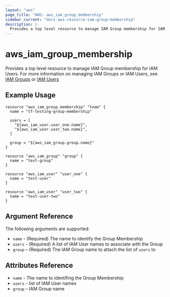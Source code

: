 ```yaml
---
layout: "aws"
page_title: "AWS: aws_iam_group_membership"
sidebar_current: "docs-aws-resource-iam-group-membership"
description: |-
  Provides a top level resource to manage IAM Group membership for IAM Users.
---
```


# aws_iam_group_membership

Provides a top level resource to manage IAM Group membership for IAM Users. For
more information on managing IAM Groups or IAM Users, see [IAM Groups][1] or
[IAM Users][2]

## Example Usage

```hcl
resource "aws_iam_group_membership" "team" {
  name = "tf-testing-group-membership"

  users = [
    "${aws_iam_user.user_one.name}",
    "${aws_iam_user.user_two.name}",
  ]

  group = "${aws_iam_group.group.name}"
}

resource "aws_iam_group" "group" {
  name = "test-group"
}

resource "aws_iam_user" "user_one" {
  name = "test-user"
}

resource "aws_iam_user" "user_two" {
  name = "test-user-two"
}
```

## Argument Reference

The following arguments are supported:

* `name` - (Required) The name to identify the Group Membership
* `users` - (Required) A list of IAM User names to associate with the Group
* `group` – (Required) The IAM Group name to attach the list of `users` to

## Attributes Reference

* `name` - The name to identifing the Group Membership
* `users` - list of IAM User names
* `group` – IAM Group name


[1]: /docs/providers/aws/r/iam_group.html
[2]: /docs/providers/aws/r/iam_user.html

